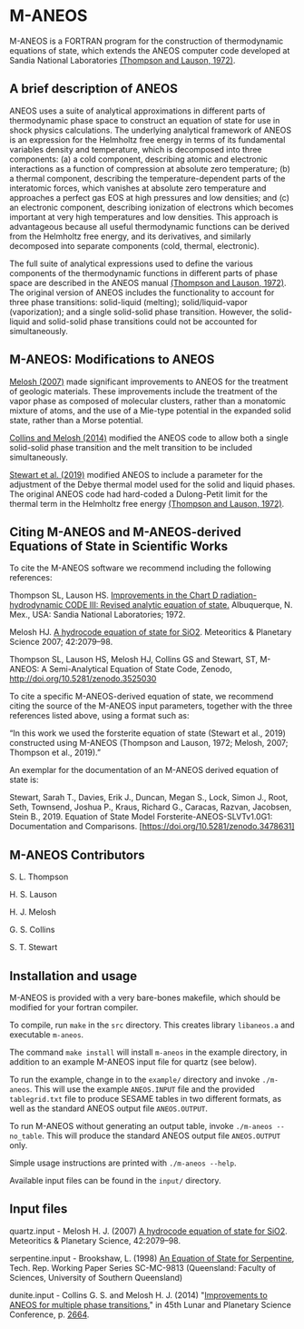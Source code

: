 # M-ANEOS

M-ANEOS is a FORTRAN program for the construction of thermodynamic equations of state, which extends the ANEOS computer code developed at Sandia National Laboratories [(Thompson and Lauson, 1972)](./docs/Thompson-Lauson-1972-Improvements-II.pdf).

## A brief description of ANEOS

ANEOS uses a suite of analytical approximations in different parts of thermodynamic phase space to construct an equation of state for use in shock physics calculations. The underlying analytical framework of ANEOS is an expression for the Helmholtz free energy in terms of its fundamental variables density and temperature, which is decomposed into three components: (a) a cold component, describing atomic and electronic interactions as a function of compression at absolute zero temperature; (b) a thermal component, describing the temperature-dependent parts of the interatomic forces, which vanishes at absolute zero temperature and approaches a perfect gas EOS at high pressures and low densities; and (c) an electronic component, describing ionization of electrons which becomes important at very high temperatures and low densities. This approach is advantageous because all useful thermodynamic functions can be derived from the Helmholtz free energy, and its derivatives, and similarly decomposed into separate components (cold, thermal, electronic). 

The full suite of analytical expressions used to define the various components of the thermodynamic functions in different parts of phase space are described in the ANEOS manual [(Thompson and Lauson, 1972)](./docs/Thompson-Lauson-1972-Improvements-II.pdf). The original version of ANEOS includes the functionality to account for three phase transitions: solid-liquid (melting); solid/liquid-vapor (vaporization); and a single solid-solid phase transition. However, the solid-liquid and solid-solid phase transitions could not be accounted for simultaneously.

## M-ANEOS: Modifications to ANEOS

[Melosh (2007)](./docs/Melosh2007.pdf) made significant improvements to ANEOS for the treatment of geologic materials. These improvements include the treatment of the vapor phase as composed of molecular clusters, rather than a monatomic mixture of atoms, and the use of a Mie-type potential in the expanded solid state, rather than a Morse potential. 

[Collins and Melosh (2014)](./docs/CollinsPosterLPSC2014.pdf) modified the ANEOS code to allow both a single solid-solid phase transition and the melt transition to be included simultaneously. 

[Stewart et al. (2019)](./docs/Stewart-2019-ANEOS_Modifications.pdf) modified ANEOS to include a parameter for the adjustment of the Debye thermal model used for the solid and liquid phases. The original ANEOS code had hard-coded a Dulong-Petit limit for the thermal term in the Helmholtz free energy [(Thompson and Lauson, 1972)](./docs/ANEOS_manual.pdf).

## Citing M-ANEOS and M-ANEOS-derived Equations of State in Scientific Works

To cite the M-ANEOS software we recommend including the following references:

Thompson SL, Lauson HS. [Improvements in the Chart D radiation-hydrodynamic CODE III: Revised analytic equation of state.](./docs/Thompson-Lauson-1972-Improvements-III.pdf) Albuquerque, N. Mex., USA: Sandia National Laboratories; 1972.

Melosh HJ. [A hydrocode equation of state for SiO2](./docs/Melosh2007.pdf). Meteoritics & Planetary Science 2007; 42:2079–98.

Thompson SL, Lauson HS, Melosh HJ, Collins GS and Stewart, ST, M-ANEOS: A Semi-Analytical Equation of State Code, Zenodo, http://doi.org/10.5281/zenodo.3525030

To cite a specific M-ANEOS-derived equation of state, we recommend citing the source of the M-ANEOS input parameters, together with the three references listed above, using a format such as:

“In this work we used the forsterite equation of state (Stewart et al., 2019) constructed using M-ANEOS (Thompson and Lauson, 1972; Melosh, 2007; Thompson et al., 2019).”

An exemplar for the documentation of an M-ANEOS derived equation of state is:

Stewart, Sarah T., Davies, Erik J., Duncan, Megan S., Lock, Simon J., Root, Seth, Townsend, Joshua P., Kraus, Richard G., Caracas, Razvan, Jacobsen, Stein B., 2019. Equation of State Model Forsterite-ANEOS-SLVTv1.0G1: Documentation and Comparisons. [https://doi.org/10.5281/zenodo.3478631]

## M-ANEOS Contributors

S. L. Thompson

H. S. Lauson

H. J. Melosh

G. S. Collins

S. T. Stewart

## Installation and usage

M-ANEOS is provided with a very bare-bones makefile, which should be modified for your fortran compiler.

To compile, run `make` in the `src` directory. This creates library `libaneos.a` and executable `m-aneos`.

The command `make install` will install `m-aneos` in the example directory, in addition to an example M-ANEOS input file for quartz (see below).

To run the example, change in to the `example/` directory and invoke `./m-aneos`. This will use the example `ANEOS.INPUT` file and the provided `tablegrid.txt` file to produce SESAME tables in two different formats, as well as the standard ANEOS output file `ANEOS.OUTPUT`.

To run M-ANEOS without generating an output table, invoke `./m-aneos --no_table`. This will produce the standard ANEOS output file `ANEOS.OUTPUT` only.

Simple usage instructions are printed with `./m-aneos --help`.

Available input files can be found in the `input/` directory.

## Input files

quartz.input - Melosh H. J. (2007) [A hydrocode equation of state for SiO2](./docs/Melosh2007.pdf). Meteoritics & Planetary Science, 42:2079–98.

serpentine.input - Brookshaw, L. (1998) [An Equation of State for Serpentine](./docs/Brookshaw.pdf), Tech. Rep. Working Paper Series SC-MC-9813 (Queensland: Faculty of Sciences, University of Southern Queensland)

dunite.input - Collins G. S. and Melosh H. J. (2014) "[Improvements to ANEOS for multiple phase transitions](./docs/CollinsPosterLPSC2014.pdf)," in 45th Lunar and Planetary Science Conference, p. [2664](./docs/CollinsANEOSLPSC2014.pdf).
